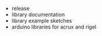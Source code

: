 <!--
     eChronos Real-Time Operating System
     Copyright (c) 2017, Commonwealth Scientific and Industrial Research
     Organisation (CSIRO) ABN 41 687 119 230.

     All rights reserved. CSIRO is willing to grant you a licence to the eChronos
     real-time operating system under the terms of the CSIRO_BSD_MIT license. See
     the file "LICENSE_CSIRO_BSD_MIT.txt" for details.

     @TAG(CSIRO_BSD_MIT)
-->

- release
- library documentation
- library example sketches
- arduino libraries for acrux and rigel
